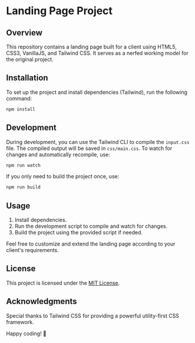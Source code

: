 # Landing Page Project

## Overview

This repository contains a landing page built for a client using HTML5, CSS3, VanillaJS, and Tailwind CSS. It serves as a nerfed working model for the original project.

## Installation

To set up the project and install dependencies (Tailwind), run the following command:

```bash
npm install
```

## Development

During development, you can use the Tailwind CLI to compile the `input.css` file. The compiled output will be saved in `css/main.css`. To watch for changes and automatically recompile, use:

```bash
npm run watch
```

If you only need to build the project once, use:

```bash
npm run build
```

## Usage

1. Install dependencies.
2. Run the development script to compile and watch for changes.
3. Build the project using the provided script if needed.

Feel free to customize and extend the landing page according to your client's requirements.

## License

This project is licensed under the [MIT License](LICENSE.md).

## Acknowledgments

Special thanks to Tailwind CSS for providing a powerful utility-first CSS framework.

Happy coding! 🚀

